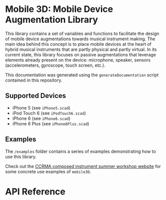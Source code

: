 # Mobile 3D: Mobile Device Augmentation Library

This library contains a set of variables and functions to facilitate the design of mobile device augmentations towards musical instrument making. The main idea behind this concept is to place mobile devices at the heart of hybrid musical instruments that are partly physical and partly virtual. In its current state, this library focuses on passive augmentations that leverage elements already present on the device: microphone, speaker, sensors (accelerometers, gyroscope, touch screen, etc.).

This documentation was generated using the `generateDocumentation` script contained in this repository.

## Supported Devices

* iPhone 5 (see `iPhone5.scad`)
* iPod Touch 6 (see `iPodTouch6.scad`)
* iPhone 6 (see `iPhone6.scad`)
* iPhone 6 Plus (see `iPhone6Plus.scad`)

## Examples

The `/examples` folder contains a series of examples demonstrating how to use this library.

Check out the [CCRMA composed instrument summer workshop website](https://ccrma.stanford.edu/~rmichon/composedInstrumentWorkshop/) for some concrete use examples of `mobile3D`.

# API Reference
